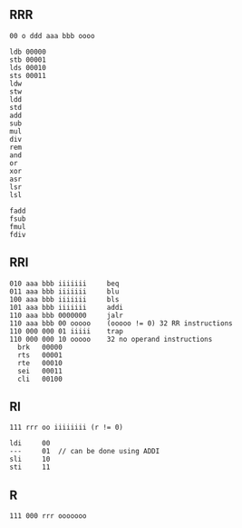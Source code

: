 RRR
---

    00 o ddd aaa bbb oooo

    ldb 00000
    stb 00001
    lds 00010
    sts 00011
    ldw
    stw
    ldd
    std
    add
    sub
    mul
    div
    rem
    and
    or
    xor
    asr
    lsr
    lsl
    
    fadd
    fsub
    fmul
    fdiv

RRI
---

    010 aaa bbb iiiiiii     beq
    011 aaa bbb iiiiiii     blu
    100 aaa bbb iiiiiii     bls
    101 aaa bbb iiiiiii     addi
    110 aaa bbb 0000000     jalr
    110 aaa bbb 00 ooooo    (ooooo != 0) 32 RR instructions
    110 000 000 01 iiiii    trap
    110 000 000 10 ooooo    32 no operand instructions
      brk   00000
      rts   00001
      rte   00010
      sei   00011
      cli   00100

RI
--

    111 rrr oo iiiiiiii (r != 0)

    ldi     00
    ---     01  // can be done using ADDI
    sli     10
    sti     11

R
-

    111 000 rrr ooooooo
